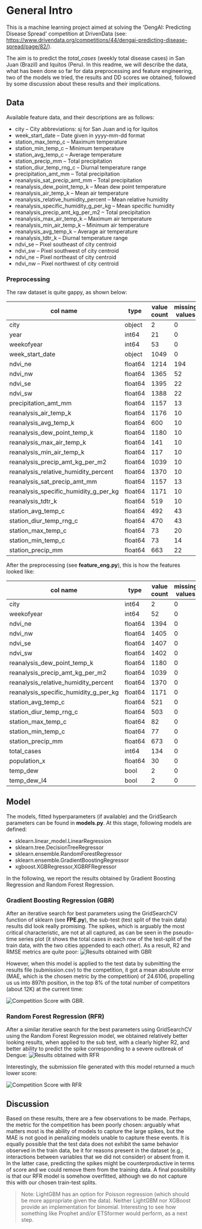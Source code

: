 # General Intro

This is a machine learning project aimed at solving the 'DengAI: Predicting Disease Spread' competition at DrivenData 
(see: https://www.drivendata.org/competitions/44/dengai-predicting-disease-spread/page/82/).

The aim is to predict the *total_cases* (weekly total disease cases) in San Juan (Brazil) and Iquitos (Peru).
In this readme, we will describe the data, what has been done so far for data preprocessing and feature engineering,
two of the models we tried, the results and DD scores we obtained, followed by some discussion about these results and their implications.

## Data

Available feature data, and their descriptions are as follows:
- city – City abbreviations: sj for San Juan and iq for Iquitos
- week_start_date – Date given in yyyy-mm-dd format
- station_max_temp_c – Maximum temperature
- station_min_temp_c – Minimum temperature
- station_avg_temp_c – Average temperature
- station_precip_mm – Total precipitation
- station_diur_temp_rng_c – Diurnal temperature range
- precipitation_amt_mm – Total precipitation
- reanalysis_sat_precip_amt_mm – Total precipitation
- reanalysis_dew_point_temp_k – Mean dew point temperature
- reanalysis_air_temp_k – Mean air temperature
- reanalysis_relative_humidity_percent – Mean relative humidity
- reanalysis_specific_humidity_g_per_kg – Mean specific humidity
- reanalysis_precip_amt_kg_per_m2 – Total precipitation
- reanalysis_max_air_temp_k – Maximum air temperature
- reanalysis_min_air_temp_k – Minimum air temperature
- reanalysis_avg_temp_k – Average air temperature
- reanalysis_tdtr_k – Diurnal temperature range
- ndvi_se – Pixel southeast of city centroid
- ndvi_sw – Pixel southwest of city centroid
- ndvi_ne – Pixel northeast of city centroid
- ndvi_nw – Pixel northwest of city centroid

### Preprocessing

The raw dataset is quite gappy, as shown below:

| col name | type | value count | missing values |
| -------- | ---- | ----------- | -------------- | 
| city | object | 2 | 0 |
| year | int64 | 21 | 0 |
| weekofyear | int64 | 53 | 0 |
| week_start_date | object | 1049 | 0 |
| ndvi_ne | float64 | 1214 | 194 |
| ndvi_nw | float64 | 1365 | 52 |
| ndvi_se | float64 | 1395 | 22 |
| ndvi_sw | float64 | 1388 | 22 |
| precipitation_amt_mm | float64 | 1157 | 13 |
| reanalysis_air_temp_k | float64 | 1176 | 10 |
| reanalysis_avg_temp_k | float64 | 600 | 10 |
| reanalysis_dew_point_temp_k | float64 | 1180 | 10 |
| reanalysis_max_air_temp_k | float64 | 141 | 10 |
| reanalysis_min_air_temp_k | float64 | 117 | 10 |
| reanalysis_precip_amt_kg_per_m2 | float64 | 1039 | 10 |
| reanalysis_relative_humidity_percent | float64 | 1370 | 10 |
| reanalysis_sat_precip_amt_mm | float64 | 1157 | 13 |
| reanalysis_specific_humidity_g_per_kg | float64 | 1171 | 10 |
| reanalysis_tdtr_k | float64 | 519 | 10 |
| station_avg_temp_c | float64 | 492 | 43 |
| station_diur_temp_rng_c | float64 | 470 | 43 |
| station_max_temp_c | float64 | 73 | 20 |
| station_min_temp_c | float64 | 73 | 14 |
| station_precip_mm | float64 | 663 | 22 |

After the preprocessing (see **feature_eng.py**), this is how the features looked like:

| col name | type | value count | missing values |
| -------- | ---- | ----------- | -------------- |
| city | int64 | 2 | 0 |
| weekofyear | int64 | 52 | 0 |
| ndvi_ne | float64 | 1394 | 0 |
| ndvi_nw | float64 | 1405 | 0 |
| ndvi_se | float64 | 1407 | 0 |
| ndvi_sw | float64 | 1402 | 0 |
| reanalysis_dew_point_temp_k | float64 | 1180 | 0 |
| reanalysis_precip_amt_kg_per_m2 | float64 | 1039 | 0 |
| reanalysis_relative_humidity_percent | float64 | 1370 | 0 |
| reanalysis_specific_humidity_g_per_kg | float64 | 1171 | 0 |
| station_avg_temp_c | float64 | 521 | 0 |
| station_diur_temp_rng_c | float64 | 503 | 0 |
| station_max_temp_c | float64 | 82 | 0 |
| station_min_temp_c | float64 | 77 | 0 |
| station_precip_mm | float64 | 673 | 0 |
| total_cases | int64 | 134 | 0 |
| population_x | float64 | 30 | 0 |
| temp_dew | bool | 2 | 0 |
| temp_dew_l4 | bool | 2 | 0 |

## Model
The models, fitted hyperparameters (if available) and the GridSearch parameters can be found in **models.py**.
At this stage, following models are defined:
- sklearn.linear_model.LinearRegression
- sklearn.tree.DecisionTreeRegressor
- sklearn.ensemble.RandomForestRegressor
- sklearn.ensemble.GradientBoostingRegressor
- xgboost.XGBRegressor,XGBRFRegressor

In the following, we report the results obtained by Gradient Boosting Regression and Random Forest Regression.

### Gradient Boosting Regression (GBR)

After an iterative search for best parameters using the GridSearchCV function of sklearn (see **FPE.py**), 
the sub-test (test split of the train data) results did look really promising. The spikes, which is arguably the most critical characteristic, 
are not at all captured, as can be seen in the pseudo-time series plot (it shows the total cases in each row of the
test-split of the train data, with the two cities appended to each other). As a result, R2 and RMSE metrics are quite poor:
![Results obtained with GBR](results/20221022-140454_GBR.png)

However, when this model is applied to the test data by submitting the results file (submission.csv) to the competition,
it got a mean absolute error (MAE, which is the chosen metric by the competition) of 24.6106, propelling us us into 897th position, 
in the top 8% of the total number of competitors (about 12K) at the current time:

![Competition Score with GBR](results/20221022-140454_GBR_DDscore.png).

### Random Forest Regression (RFR)

After a similar iterative search for the best parameters using GridSearchCV using the Random Forest Regression model,
we obtained relatively better looking results, when applied to the sub test, with a clearly higher R2, and better
ability to predict the spike corresponding to a severe outbreak of Dengue:
![Results obtained with RFR](results/20221022-143027_RFR.png)

Interestingly, the submission file generated with this model returned a much lower score:

![Competition Score with RFR](results/20221022-143027_RFR_DDscore.png)

## Discussion
Based on these results, there are a few observations to be made. Perhaps, the metric for the competition has been poorly chosen: 
arguably what matters most is the ability of models to capture the large spikes, but the MAE is not good in penalizing models unable to capture these events.
It is equally possible that the test data does not exhibit the same behavior observed in the train data, be it for reasons present in the dataset (e.g., interactions between variables that we did not consider) or absent from it. In the latter case, predicting the spikes might be counterproductive in terms of score and we could remove them from the training data.
A final possibility is that our RFR model is somehow overfitted, although we do not capture this with our chosen train-test splits.

> Note: LightGBM has an option for Poisson regression (which should be more appropriate given the data). Neither LightGBM nor XGBoost provide an implementation for binomial. Interesting to see how something like Prophet and/or ETSformer would perform, as a next step.
